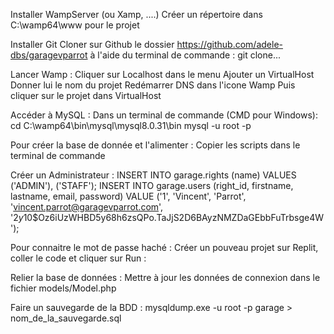 Installer WampServer (ou Xamp, ....)
Créer un répertoire dans C:\wamp64\www pour le projet

Installer Git
Cloner sur Github le dossier https://github.com/adele-dbs/garagevparrot à l'aide du terminal de commande : git clone...

Lancer Wamp : Cliquer sur Localhost dans le menu
Ajouter un VirtualHost
Donner lui le nom du projet
Redémarrer DNS dans l'icone Wamp
Puis cliquer sur le projet dans VirtualHost

Accéder à MySQL : 
Dans un terminal de commande (CMD pour Windows): 
cd C:\wamp64\bin\mysql\mysql8.0.31\bin
mysql -u root -p

Pour créer la base de donnée et l'alimenter : 
Copier les scripts dans le terminal de commande

Créer un Administrateur : 
INSERT INTO garage.rights (name) VALUES
('ADMIN'),
('STAFF');
INSERT INTO garage.users (right_id, firstname, lastname, email, password) VALUE
('1', 'Vincent', 'Parrot', 'vincent.parrot@garagevparrot.com', '$2y$10$Oz6iUzWHBD5y68h6zsQPo.TaJjS2D6BAyzNMZDaGEbbFuTrbsge4W');

Pour connaitre le mot de passe haché : 
Créer un pouveau projet sur Replit, coller le code et cliquer sur Run : 
<?php
$password = 'P&ssW&rd4';
$encrypted_password = password_hash($password, PASSWORD_BCRYPT);
echo $encrypted_password;
?>

Relier la base de données : 
Mettre à jour les données de connexion dans le fichier models/Model.php

Faire un sauvegarde de la BDD : mysqldump.exe -u root -p garage > nom_de_la_sauvegarde.sql




 


